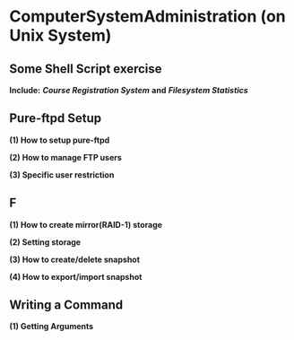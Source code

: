 # ComputerSystemAdministration (on Unix System)

## Some Shell Script exercise
**Include:** ***Course Registration System*** **and** ***Filesystem Statistics***

## Pure-ftpd Setup
**(1) How to setup pure-ftpd**

**(2) How to manage FTP users**

**(3) Specific user restriction** 

## F

**(1) How to create mirror(RAID-1) storage**

**(2) Setting storage**

**(3) How to create/delete snapshot**

**(4) How to export/import snapshot**

## Writing a Command
**(1) Getting Arguments**
